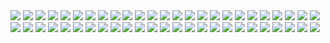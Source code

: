 <img src="opt/pepecab (50)-min.png" />
<img src="opt/pepecab (1)-min.png" />
<img src="opt/pepecab (2)-min.png" />
<img src="opt/pepecab (3)-min.png" />
<img src="opt/pepecab (4)-min.png" />
<img src="opt/pepecab (5)-min.png" />
<img src="opt/pepecab (6)-min.png" />
<img src="opt/pepecab (7)-min.png" />
<img src="opt/pepecab (8)-min.png" />
<img src="opt/pepecab (9)-min.png" />
<img src="opt/pepecab (10)-min.png" />
<img src="opt/pepecab (11)-min.png" />
<img src="opt/pepecab (12)-min.png" />
<img src="opt/pepecab (13)-min.png" />
<img src="opt/pepecab (14)-min.png" />
<img src="opt/pepecab (15)-min.png" />
<img src="opt/pepecab (16)-min.png" />
<img src="opt/pepecab (17)-min.png" />
<img src="opt/pepecab (18)-min.png" />
<img src="opt/pepecab (19)-min.png" />
<img src="opt/pepecab (20)-min.png" />
<img src="opt/pepecab (21)-min.png" />
<img src="opt/pepecab (22)-min.png" />
<img src="opt/pepecab (23)-min.png" />
<img src="opt/pepecab (24)-min.png" />
<img src="opt/pepecab (25)-min.png" />
<img src="opt/pepecab (26)-min.png" />
<img src="opt/pepecab (27)-min.png" />
<img src="opt/pepecab (28)-min.png" />
<img src="opt/pepecab (29)-min.png" />
<img src="opt/pepecab (30)-min.png" />
<img src="opt/pepecab (31)-min.png" />
<img src="opt/pepecab (32)-min.png" />
<img src="opt/pepecab (33)-min.png" />
<img src="opt/pepecab (34)-min.png" />
<img src="opt/pepecab (35)-min.png" />
<img src="opt/pepecab (36)-min.png" />
<img src="opt/pepecab (37)-min.png" />
<img src="opt/pepecab (38)-min.png" />
<img src="opt/pepecab (39)-min.png" />
<img src="opt/pepecab (40)-min.png" />
<img src="opt/pepecab (41)-min.png" />
<img src="opt/pepecab (42)-min.png" />
<img src="opt/pepecab (43)-min.png" />
<img src="opt/pepecab (44)-min.png" />
<img src="opt/pepecab (45)-min.png" />
<img src="opt/pepecab (46)-min.png" />
<img src="opt/pepecab (47)-min.png" />
<img src="opt/pepecab (48)-min.png" />
<img src="opt/pepecab (49)-min.png" />